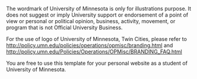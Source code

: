 The wordmark of University of Minnesota is only for illustrations purpose. It does not suggest or imply University support or endorsement of a point of view or personal or political opinion, business, activity, movement, or program that is not Official University Business.

For the use of logo of University of Minnesota, Twin Cities, please refer to http://policy.umn.edu/policies/operations/opmisc/branding.html and http://policy.umn.edu/Policies/Operations/OPMisc/BRANDING_FAQ.html

You are free to use this template for your personal website as a student of University of Minnesota.
